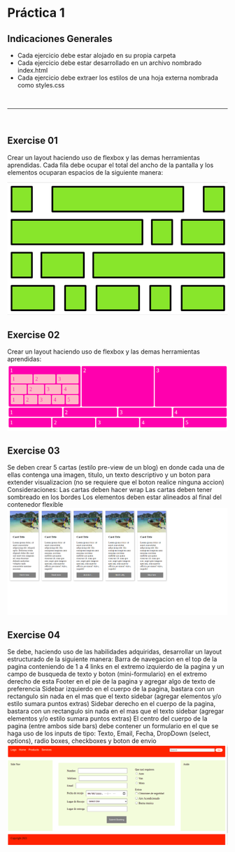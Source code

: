 # Práctica 1

## Indicaciones Generales

- Cada ejercicio debe estar alojado en su propia carpeta
- Cada ejercicio debe estar desarrollado en un archivo nombrado index.html
- Cada ejercicio debe extraer los estilos de una hoja externa nombrada como styles.css

<br>
<hr>
<br>

<!-- 01 -->

## Exercise 01

Crear un layout haciendo uso de flexbox y las demas herramientas aprendidas. Cada fila debe ocupar el total del ancho de la pantalla y los
elementos ocuparan espacios de la siguiente manera:

![ejercicio1](./imagenes/ejercicio1.png)

<!-- 02 -->

## Exercise 02

Crear un layout haciendo uso de flexbox y las demas herramientas aprendidas:
![ejercicio2](./imagenes/ejercicio2.png)

<!-- 03 -->

## Exercise 03

Se deben crear 5 cartas (estilo pre-view de un blog) en donde cada una de ellas contenga una imagen, titulo, un texto descriptivo y un boton para extender visualizacion (no se requiere que el boton realice ninguna accion)
Consideraciones:
Las cartas deben hacer wrap
Las cartas deben tener sombreado en los bordes
Los elementos deben estar alineados al final del contenedor flexible
![ejercicio3](./imagenes/ejercicio3.png)

<!-- 04 -->

## Exercise 04

Se debe, haciendo uso de las habilidades adquiridas, desarrollar un layout estructurado de la siguiente manera:
Barra de navegacion en el top de la pagina conteniendo de 1 a 4 links en el extremo izquierdo de la pagina y un campo de busqueda de texto y boton (mini-formulario) en el extremo derecho de esta
Footer en el pie de la pagina y agregar algo de texto de preferencia
Sidebar izquierdo en el cuerpo de la pagina, bastara con un rectangulo sin nada en el mas que el texto sidebar (agregar elementos y/o estilo sumara puntos extras)
Sidebar derecho en el cuerpo de la pagina, bastara con un rectangulo sin nada en el mas que el texto sidebar (agregar elementos y/o estilo sumara puntos extras)
El centro del cuerpo de la pagina (entre ambos side bars) debe contener un formulario en el que se haga uso de los inputs de tipo: Texto, Email, Fecha, DropDown (select, options), radio boxes, checkboxes y boton de envio
![ejercicio4](./imagenes/ejercicio4.png)
